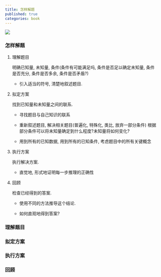 ```yaml
---
title: 怎样解题
published: true
categories: book
---
```


![](https://raw.githubusercontent.com/luxianche-studypath/cloud/master/how-to-solve-it.png)

### 怎样解题

1. 理解题目

   明确已知量, 未知量, 条件(条件有可能满足吗, 条件是否足以确定未知量, 条件是否充分, 条件是否多余, 条件是否矛盾?)

   + 引入适当的符号, 清楚地叙述题目.

2. 拟定方案

   找到已知量和未知量之间的联系.

   + 寻找题目与自己知识的联系
   + 重新叙述题目, 解决相关题目(普遍化, 特殊化, 类比, 放弃一部分条件)
     根据部分条件可以将未知量确定到什么程度?未知量将如何变化?

   + 用到所有的已知数据, 用到所有的已知条件, 考虑题目中的所有关键概念

3. 执行方案

   执行解决方案.

   + 直觉地, 形式地证明每一步推理的正确性

4. 回顾

   检查已经得到的答案.

   + 使用不同的方法推导这个结论.

   + 如何直观地得到答案?

### 理解题目

### 拟定方案



### 执行方案

### 回顾

